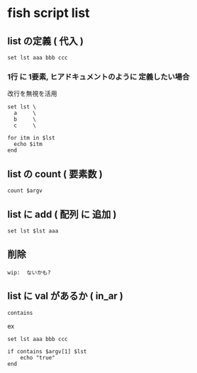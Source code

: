 
# fish script list


## list の定義 ( 代入 )

```
set lst aaa bbb ccc
```


### 1行 に 1要素, ヒアドキュメントのように 定義したい場合

改行を無視を活用

```
set lst \
  a     \
  b     \
  c     \

for itm in $lst
  echo $itm
end
```


## list の count ( 要素数 )

```
count $argv
```


## list に add ( 配列 に 追加 )

```
set lst $lst aaa
```


## 削除

```
wip:  ないかも?
```


## list に val があるか ( in_ar )

```
contains
```

ex

```
set lst aaa bbb ccc

if contains $argv[1] $lst
    echo "true"
end
```


